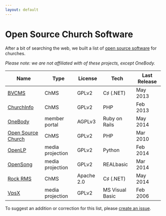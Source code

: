 ```yaml
---
layout: default
---
```


# Open Source Church Software

After a bit of searching the web, we built a list of [open source software](http://en.wikipedia.org/wiki/Open-source_software) for churches.

_Please note: we are not affiliated with of these projects, except OneBody._

Name                                                       | Type             | License    | Tech            | Last Release
---------------------------------------------------------- | ---------------- | ---------- | --------------- | ------------
[BVCMS](https://github.com/bvcms/bvcms)                    | ChMS             | GPLv2      | C♯ (.NET)       | May 2013
[ChurchInfo](http://sourceforge.net/projects/churchinfo)   | ChMS             | GPLv2      | PHP             | Feb 2013
[OneBody](https://github.com/churchio/onebody)             | member portal    | AGPLv3     | Ruby on Rails   | May 2014
[Open Source Church](http://sourceforge.net/projects/osc/) | ChMS             | GPLv2      | PHP             | Mar 2010
[OpenLP](http://sourceforge.net/projects/openlp/)          | media projection | GPLv2      | Python          | Feb 2014
[OpenSong](http://sourceforge.net/projects/opensong/)      | media projection | GPLv2      | REALbasic       | Mar 2014
[Rock RMS](https://github.com/SparkDevNetwork/Rock)        | ChMS             | Apache 2.0 | C♯ (.NET)       | May 2014
[VpsX](http://sourceforge.net/projects/vpsx/)              | media projection | GPLv2      | MS Visual Basic | Feb 2006

To suggest an addition or correction for this list, please [create an issue](https://github.com/churchio/website/issues).

<script src="/javascripts/tablesort.min.js"></script>
<script>
  var table = $('table').addClass('zebra-striped');
  ts = new Tablesort(table[0]);
  ts.sortTable(table.find('th:first-child')[0]);
</script>
